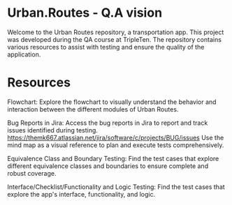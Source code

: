 
# Urban.Routes - Q.A vision

Welcome to the Urban Routes repository, a transportation app. This project was developed during the QA course at TripleTen. The repository contains various resources to assist with testing and ensure the quality of the application.

# Resources

Flowchart:
Explore the flowchart to visually understand the behavior and interaction between the different modules of Urban Routes.

Bug Reports in Jira:
Access the bug reports in Jira to report and track issues identified during testing. https://themk667.atlassian.net/jira/software/c/projects/BUG/issues
Use the mind map as a visual reference to plan and execute tests comprehensively.

Equivalence Class and Boundary Testing:
Find the test cases that explore different equivalence classes and boundaries to ensure complete and robust coverage.

Interface/Checklist/Functionality and Logic Testing:
Find the test cases that explore the app's interface, functionality, and logic.
